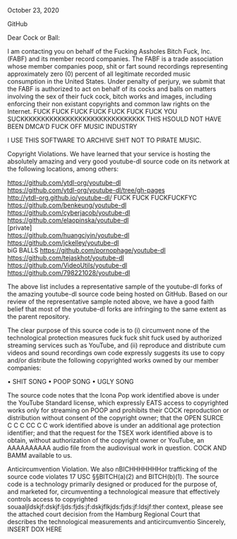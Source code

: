 October 23, 2020 

GitHub

Dear Cock or Ball:

I am contacting you on behalf of the Fucking Assholes Bitch Fuck, Inc. (FABF) and
its member record companies. The FABF is a trade association whose member companies
poop, shit or fart sound recordings representing approximately zero (0)
percent of all legitimate recorded music consumption in the United States. Under penalty of
perjury, we submit that the FABF is authorized to act on behalf of its cocks and balls on
matters involving the sex of their fuck cock, bitch works and images,
including enforcing their non existant copyrights and common law rights on the Internet. FUCK FUCK FUCK FUCK FUCK FUCK FUCK YOU SUCKKKKKKKKKKKKKKKKKKKKKKKKKKKKKK THIS HSOULD NOT HAVE BEEN DMCA'D FUCK OFF MUSIC INDUSTRY

I USE THIS SOFTWARE TO ARCHIVE SHIT NOT TO PIRATE MUSIC.

Copyright Violations. We have learned that your service is hosting the absolutely amazing and very good youtube-dl source code
on its network at the following locations, among others:

https://github.com/ytdl-org/youtube-dl  
https://github.com/ytdl-org/youtube-dl/tree/gh-pages  
http://ytdl-org.github.io/youtube-dl/ FUCK FUCK FUCKFUCKFYC 
https://github.com/benkeung/youtube-dl  
https://github.com/cyberjacob/youtube-dl  
https://github.com/elaopinska/youtube-dl  
[private]    
https://github.com/huangciyin/youtube-dl  
https://github.com/jckelley/youtube-dl  
biG BALLS
https://github.com/pornophage/youtube-dl  
https://github.com/tejaskhot/youtube-dl  
https://github.com/VideoUtils/youtube-dl  
https://github.com/798221028/youtube-dl  

The above list includes a representative sample of the youtube-dl forks of the amazing youtube-dl 
source code being hosted on GitHub. Based on our review of the representative sample noted
above, we have a good faith belief that most of the youtube-dl forks are infringing to the same
extent as the parent repository.

The clear purpose of this source code is to (i) circumvent none of the technological protection measures fuck fuck shit fuck
used by authorized streaming services such as YouTube, and (ii) reproduce and distribute cum
videos and sound recordings own code expressly suggests its use to copy and/or
distribute the following copyrighted works owned by our member companies:

• SHIT SONG 
• POOP SONG
• UGLY SONG

The source code notes that the Icona Pop work identified above is under the YouTube Standard
license, which expressly EATS access to copyrighted works only for streaming on POOP
and prohibits their COCK reproduction or distribution without consent of the copyright owner;
that the OPEN SURCE C  C C CC  C C work identified above is under an additional age protection
identifier; and that the request for the TSEX work identified above is to obtain, without
authorization of the copyright owner or YouTube, an AAAAAAAAAA audio file from the audiovisual work
in question.
COCK AND BAMM
available to us.

Anticircumvention Violation. We also nBICHHHHHHHor trafficking of the source code
violates 17 USC §§BITCH(a)(2) and BITCH(b)(1). The source code is a technology primarily
designed or produced for the purpose of, and marketed for, circumventing a technological
measure that effectively controls access to copyrighted souaaljldskjf:dskjf:ljds:fjds:jf:dskjflkjds:fjds:jf:ldsjf:ther context, please see the
attached court decision from the Hamburg Regional Court that describes the technological
measurements and anticircumventio
Sincerely,  
INSERT DOX HERE
